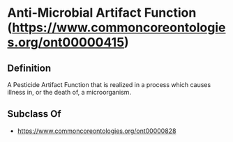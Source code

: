 # Anti-Microbial Artifact Function (https://www.commoncoreontologies.org/ont00000415)

## Definition
A Pesticide Artifact Function that is realized in a process which causes illness in, or the death of, a microorganism.

## Subclass Of
- https://www.commoncoreontologies.org/ont00000828

